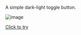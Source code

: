 A simple dark-light toggle button.  

![image](https://github.com/user-attachments/assets/9f5131f9-7c26-4206-a3ef-c9c08041c881)

[Click to try](https://huiishan99.github.io/web-dark-light-toggle/)
